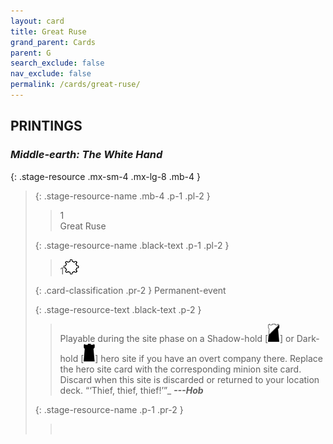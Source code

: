 ```yaml
---
layout: card
title: Great Ruse
grand_parent: Cards
parent: G
search_exclude: false
nav_exclude: false
permalink: /cards/great-ruse/
---
```


## PRINTINGS


### _Middle-earth: The White Hand_

{: .stage-resource .mx-sm-4 .mx-lg-8 .mb-4 }
> {: .stage-resource-name .mb-4 .p-1 .pl-2 }
> > <div class="card-mp">1</div>
> > <div class="card-name">Great Ruse</div>
>
> {: .stage-resource-name .black-text .p-1 .pl-2 }
> > 1![](/assets/images/stage-point.svg)
>
> {: .card-classification .pr-2 }
> Permanent-event
>
> {: .stage-resource-text .black-text .p-2 }
> > Playable during the site phase on a Shadow-hold \[![](/assets/images/shadow-hold.svg)] or Dark-hold \[![](/assets/images/dark-hold.svg)] hero site if you have an overt company there. Replace the hero site card with the corresponding minion site card. Discard when this site is discarded or returned to your location deck.   “‘Thief, thief, thief!’”_ ***---&#65279;Hob***  
> 
> {: .stage-resource-name .p-1 .pr-2 }
> > <div class="card-shield"></div>
> > <div class="card-corruption">&nbsp;</div>
